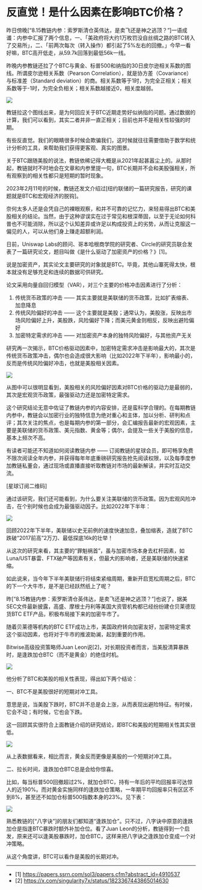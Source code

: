 # 反直觉！是什么因素在影响BTC价格？

昨日傍晚[“8.15教链内参：索罗斯清仓英伟达，是卖飞还是神之逃顶？”]一语成谶：内参中汇报了两个信息，一、「美政府将大约1万枚罚没自丝绸之路的BTC转入了交易所」，二、「前两次每次（转入操作）都引起了5%左右的回撤。」今早一看好嘛，BTC高开低走，从59.7k回落到最低56k一线。

昨晚内参教链还拉了个BTC与黄金、标普500和纳指的30日皮尔逊相关系数的图线。所谓皮尔逊相关系数（Pearson Correlation），就是协方差（Covariance）与标准差（Standard deviation）的商。相关系数等于1时，为完全正相关；相关系数等于-1时，为完全负相关；相关系数越接近0，相关度越弱。

![](2024-08-16-A01.png)

教链拉这个图线出来，是为何回应关于BTC近期走势好似纳指的问题。通过数据的计算，我们可以看到，其实二者并非一直正相关；目前也并不是相关性较强的时期。

有些反直觉。我们的眼睛很多时候会欺骗我们，这时候就往往需要借助于数学和统计分析的工具，来帮助我们获得更客观、真实的图景。

关于BTC跟随美股的说法，教链依稀记得大概是从2021年起甚嚣尘上的。从那时起，教链就时不时地会在文章和内参里提一句，BTC长期并不会和美股强相关，所有观察到的相关性都只是短期的暂时现象。

2023年2月11号的时候，教链还发文介绍过[纽约联储的一篇研究报告，研究的课题就是BTC和宏观经济的脱钩]。

奈何太多人还是会凭自己的裸眼观察，和并不可靠的记忆力，来轻易得出BTC和美股相关的结论。当然，由于这种谬误实在过于常见和根深蒂固，以至于无论如何科普也不可能消除，所以这个认知差异或许足以构成投资上的劣势，从而让克服这一偏见的人，可以从他们身上赚走超额利润。

日前，Uniswap Labs的顾问、哥本哈根商学院的研究者、Circle的研究员联合发表了一篇研究论文，题目叫做《是什么驱动了加密资产的价格？》[1]。

说是加密资产，其实论文主要研究的对象就是BTC。毕竟，其他山寨死得太快，根本就没有足够充足和连续的数据可供研究。

论文采用向量自回归模型（VAR），对三个主要的价格冲击因素进行了分析：

1. 传统货币政策的冲击 —— 其实主要就是美联储的货币政策，比如扩表缩表、加息降息
2. 传统风险偏好的冲击 —— 这个主要就是美股；通常认为，美股涨，反映出市场风险偏好上升，美股跌，风险偏好下降；而美元黄金则相反，反映出避险偏好
3. 加密特定需求的冲击 —— 对加密资产本身的独特风险偏好，与其他资产无关

研究再一次揭示，BTC价格驱动因素中，加密特定需求冲击是影响最大的，其次是传统货币政策冲击，偶尔也会造成很大影响（比如2022年下半年），影响最小的，反而是传统风险偏好冲击，也就是美股相关因素。

![](2024-08-16-A02.png)

从图中可以很明显看到，美股相关的风险偏好因素对BTC价格的驱动力是最弱的，其次是宏观货币政策，最强驱动力还是加密特定需求。

这个研究结论无意中佐证了教链内参的内容安排，还是蛮科学合理的。在每期教链内参中，教链会以加密行业的独特信息为绝对重心和主体，加以分析、研判和点评；其次关注的焦点，也是每期内参的第一部分，会汇编报告最新的宏观因素，主要是美联储的货币政策、美元指数、黄金等；偶尔，会提及一些关于美股的信息，基本上频次不高。

有读者可能还不知道如何阅读教链内参 —— 订阅教链的星球会员，即可畅享免费不限次阅读全年内参，并获得每年年底重磅研究报告抢先阅读权限，以及每季度参加教链私董会，通过现场或直播直接听取教链对市场的最新解读，并实时互动交流。

[星球订阅二维码]

通过该研究，我们还可能看到，为什么要关注美联储的货币政策。因为宏观风险冲击，在个别时候也会成为最强驱动因子。比如2022年下半年：

![](2024-08-16-A03.png)

回顾2022年下半年，美联储以史无前例的速度快速加息，叠加缩表，造就了BTC跌破“2017前高”2万刀、最低探底16k的壮举！

从这次的研究来看，其主要的“罪魁祸首”，虽与加密市场本身去杠杆因素，如Luna/UST暴雷、FTX破产等因素有关，但最大的影响者，还是美联储的快速紧缩。

如此说来，当今年下半年美联储行将结束紧缩周期，重新开启宽松周期之后，BTC的下一个大牛市，是不是已经跃然纸上了呢？

昨[“8.15教链内参：索罗斯清仓英伟达，是卖飞还是神之逃顶？”]也说了，据美SEC文件最新披露，高盛、摩根士丹利等美国大资管机构都已经纷纷建仓贝莱德现货BTC ETF产品，积极布局接下来的加密牛市了。

随着贝莱德等机构的BTC ETF成功上市，美国政府转向加密友好，加密特定需求这个驱动因素，也将对于牛市的推波助澜，起到重要的作用。

Bitwise高级投资策略师Juan Leon说[2]，对长期投资者而言，当美股清算暴跌时，是逢跌加仓BTC（而不是黄金）的绝佳时机。

![](2024-08-16-A04.png)

他分析了BTC和美股的相关性表现，得出如下两个结论：

一、BTC不是美股很好的短期对冲工具。

意思是说，当美股下跌时，BTC并不总是会上涨，从而表现出避险特征。有时候，它会不动；有时候，它也会下跌。

这一回顾其实很符合上面教链介绍的研究结论，即BTC和美股的短期相关性其实很低。

![](2024-08-16-A05.jpeg)

从上表数据看来，相比而言，黄金反而更像是美股的一个短期对冲工具。

二、拉长时间，逢跌加仓BTC总是会给你惊喜。

比如，每当标普500回撤超过2%，就加仓BTC，持有一年后的平均回报率可达惊人的近190%。而对黄金实施同样的逢跌加仓策略，一年期平均回报率只有区区不到8%，甚至还不如加仓标普500指数本身的23%。见下表：

![](2024-08-16-A06.jpeg)

熟悉教链的[“八字诀”]的朋友们都知道“逢跌加仓”。只不过，八字诀中原意的逢跌加仓是指逢BTC暴跌时额外补加仓位。看了Juan Leon的分析，教链得到一个启发，原来还可以逢美股暴跌时，加仓BTC，这样来把八字诀之逢跌加仓变成一个对冲策略。

从这个角度讲，BTC可以看作是美股的长期对冲。

---
- [1] https://papers.ssrn.com/sol3/papers.cfm?abstract_id=4910537
- [2] https://x.com/singularity7x/status/1823367443865014630
